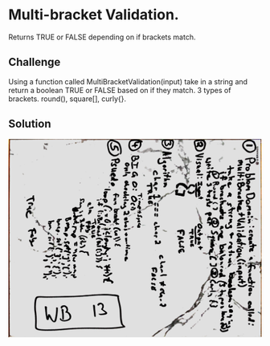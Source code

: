# Multi-bracket Validation.
Returns TRUE or FALSE depending on if brackets match.

## Challenge
Using a function called MultiBracketValidation(input) take in a string and return a boolean TRUE or FALSE based on if they match.  3 types of brackets.  round(), square[], curly{}.

## Solution
![whiteboard](/assets/multi-bracket-validation.jpg)